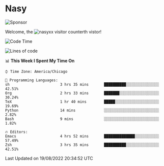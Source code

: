 # Nasy

<!--
<p align="center">
<img height="200" src="https://github-readme-stats.vercel.app/api?username=nasyxx&count_private=true&show_icons=true&theme=dracula&include_all_commits=true"/>
<img height="200" src="https://github-readme-stats.vercel.app/api/top-langs/?username=nasyxx&theme=dracula&hide=html,jupyter+notebook&count_private=true&show_icons=true"/>
</p>

  
----------------
-->

![Sponsor](https://img.shields.io/static/v1.svg?label=Sponsor&message=%E2%9D%A4&logo=GitHub&style=flat&color=pink)
 
Welcome, the ![nasyxx visitor counter](https://count.getloli.com/get/@nasyxx?theme=rule34)th vistor!
 
<!--START_SECTION:waka-->
![Code Time](http://img.shields.io/badge/Code%20Time-2%2C562%20hrs%2050%20mins-blue)

![Lines of code](https://img.shields.io/badge/From%20Hello%20World%20I%27ve%20Written-5%20Million%20lines%20of%20code-blue)

📊 **This Week I Spent My Time On** 

```text
⌚︎ Time Zone: America/Chicago

💬 Programming Languages: 
sh                       3 hrs 35 mins       ██████████░░░░░░░░░░░░░░░   42.51% 
Org                      2 hrs 33 mins       ███████░░░░░░░░░░░░░░░░░░   30.24% 
TeX                      1 hr 40 mins        █████░░░░░░░░░░░░░░░░░░░░   19.69% 
Python                   14 mins             ░░░░░░░░░░░░░░░░░░░░░░░░░   2.82% 
Bash                     9 mins              ░░░░░░░░░░░░░░░░░░░░░░░░░   1.82%

🔥 Editors: 
Emacs                    4 hrs 52 mins       ██████████████░░░░░░░░░░░   57.49% 
Zsh                      3 hrs 35 mins       ██████████░░░░░░░░░░░░░░░   42.51%

```


 Last Updated on 19/08/2022 20:34:52 UTC
<!--END_SECTION:waka-->

<!-- ![visitors](https://visitor-badge.laobi.icu/badge?page_id=nasyxx.nasyxx) -->
